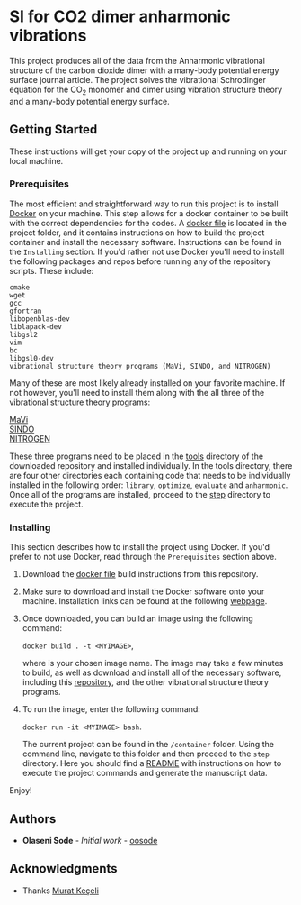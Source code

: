 # SI for CO2 dimer anharmonic vibrations

This project produces all of the data from the Anharmonic vibrational structure of the carbon dioxide dimer with a many-body potential energy surface journal article. The project solves the vibrational Schrodinger equation for the CO<sub>2</sub> monomer and dimer using vibration structure theory and a many-body potential energy surface.  

## Getting Started

These instructions will get your copy of the project up and running on your local machine. 

### Prerequisites

The most efficient and straightforward way to run this project is to install [Docker](https://docs.docker.com/) on your machine. This step allows for a docker container to be built with the correct dependencies for the codes. A [docker file](dockerfile) is located in the project folder, and it contains instructions on how to build the project container and install the necessary software. Instructions can be found in the `Installing` section. If you'd rather not use Docker you'll need to install the following packages and repos before running any of the repository scripts. These include:

```
cmake
wget
gcc
gfortran
libopenblas-dev
liblapack-dev
libgsl2
vim
bc
libgsl0-dev
vibrational structure theory programs (MaVi, SINDO, and NITROGEN)
```

Many of these are most likely already installed on your favorite machine. If not however, you'll need to install them along with the all three of the vibrational structure theory programs:


[MaVi](https://github.com/keceli/MaVi.git)  
[SINDO]()  
[NITROGEN](https://www.colorado.edu/nitrogen/)  


These three programs need to be placed in the [tools](tools) directory of the downloaded repository and installed individually. In the tools directory, there are four other directories each containing code that needs to be individually installed in the following order: `library`, `optimize`, `evaluate` and `anharmonic`. Once all of the programs are installed, proceed to the [step](step) directory to execute the project.

### Installing

This section describes how to install the project using Docker. If you'd prefer to not use Docker, read through the `Prerequisites` section above. 

1. Download the [docker file](dockerfile) build instructions from this repository. 

2. Make sure to download and install the Docker software onto your machine. Installation links can be found at the following [webpage](https://docs.docker.com/). 

2. Once downloaded, you can build an image using the following command:

   `docker build . -t <MYIMAGE>`,
   
   where <MYIMAGE> is your chosen image name. The image may take a few minutes to build, as well as download and install all      of the necessary software, including this [repository](), and the other vibrational structure theory programs. 
   
3. To run the image, enter the following command:

   `docker run -it <MYIMAGE> bash`.
   
   The current project can be found in the `/container` folder. Using the command line, navigate to this folder and then          proceed to the `step` directory. Here you should find a [README](step/README) with instructions on how to execute the          project commands and generate the manuscript data.

Enjoy!

## Authors

* **Olaseni Sode** - *Initial work* - [oosode](https://github.com/sodelab)

## Acknowledgments

* Thanks [Murat Keçeli](https://github.com/keceli)
